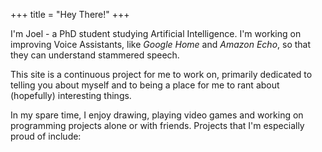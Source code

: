 +++
title = "Hey There!"
+++

I'm Joel - a PhD student studying Artificial Intelligence. I'm working on improving Voice Assistants, like *Google Home* and *Amazon Echo*, so that they can understand stammered speech.

This site is a continuous project for me to work on, primarily dedicated to telling you about myself and to being a place for me to rant about (hopefully) interesting things.

In my spare time, I enjoy drawing, playing video games and working on programming projects alone or with friends. Projects that I'm especially proud of include:
